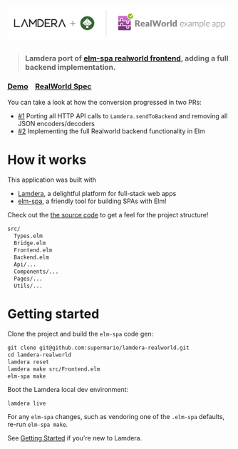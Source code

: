 # ![RealWorld Example App](logo.png)

> ### Lamdera port of [elm-spa realworld frontend](https://github.com/ryannhg/elm-spa-realworld), adding a full backend implementation.


### [Demo](https://realworld.lamdera.app/)&nbsp;&nbsp;&nbsp;&nbsp;[RealWorld Spec](https://github.com/gothinkster/realworld)


You can take a look at how the conversion progressed in two PRs:

- [#1](https://github.com/supermario/lamdera-realworld/pull/1) Porting all HTTP API calls to `Lamdera.sendToBackend` and removing all JSON encoders/decoders
- [#2](https://github.com/supermario/lamdera-realworld/pull/2) Implementing the full Realworld backend functionality in Elm


# How it works

This application was built with

- [Lamdera](https://lamdera.com), a delightful platform
for full-stack web apps
- [elm-spa](https://elm-spa.dev), a friendly tool for building SPAs with Elm!

Check out the [the source code](./src) to get a feel for the project structure!

```
src/
  Types.elm
  Bridge.elm
  Frontend.elm
  Backend.elm
  Api/...
  Components/...
  Pages/...
  Utils/...
```

# Getting started

Clone the project and build the `elm-spa` code gen:

```
git clone git@github.com:supermario/lamdera-realworld.git
cd lamdera-realworld
lamdera reset
lamdera make src/Frontend.elm
elm-spa make
```

Boot the Lamdera local dev environment:
```
lamdera live
```

For any `elm-spa` changes, such as vendoring one of the `.elm-spa` defaults, re-run `elm-spa make`.

See [Getting Started](https://lamdera.com/start) if you're new to Lamdera.

